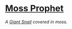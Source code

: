 # [Moss Prophet](https://hollowknight.wiki/w/Moss_Prophet)

*A [Giant Snail](https://5e.tools/bestiary.html#giant%20snail_wbtw) covered in moss.*
